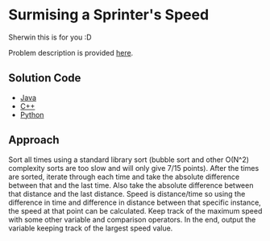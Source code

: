 # Surmising a Sprinter's Speed

Sherwin this is for you :D

Problem description is provided [here](https://www.cemc.uwaterloo.ca/contests/computing/2020/ccc/seniorEF.pdf).

## Solution Code

* [Java](./Main.java)
* [C++](./main.cpp)
* [Python](./main.py)

## Approach

Sort all times using a standard library sort (bubble sort and other O(N^2) complexity sorts are too slow and will only give 7/15 points). After the times are sorted, iterate through each time and take the absolute difference between that and the last time. Also take the absolute difference between that distance and the last distance. Speed is distance/time so using the difference in time and difference in distance between that specific instance, the speed at that point can be calculated. Keep track of the maximum speed with some other variable and comparison operators. In the end, output the variable keeping track of the largest speed value.
